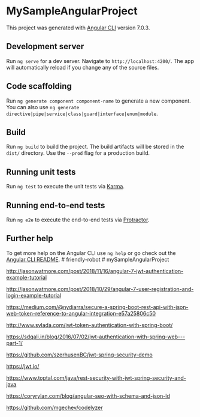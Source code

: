 # MySampleAngularProject

This project was generated with [Angular CLI](https://github.com/angular/angular-cli) version 7.0.3.

## Development server

Run `ng serve` for a dev server. Navigate to `http://localhost:4200/`. The app will automatically reload if you change any of the source files.

## Code scaffolding

Run `ng generate component component-name` to generate a new component. You can also use `ng generate directive|pipe|service|class|guard|interface|enum|module`.

## Build

Run `ng build` to build the project. The build artifacts will be stored in the `dist/` directory. Use the `--prod` flag for a production build.

## Running unit tests

Run `ng test` to execute the unit tests via [Karma](https://karma-runner.github.io).

## Running end-to-end tests

Run `ng e2e` to execute the end-to-end tests via [Protractor](http://www.protractortest.org/).

## Further help

To get more help on the Angular CLI use `ng help` or go check out the [Angular CLI README](https://github.com/angular/angular-cli/blob/master/README.md).
#   f r i e n d l y - r o b o t 
 
 #   m y S a m p l e A n g u l a r P r o j e c t 
 
 


http://jasonwatmore.com/post/2018/11/16/angular-7-jwt-authentication-example-tutorial

http://jasonwatmore.com/post/2018/10/29/angular-7-user-registration-and-login-example-tutorial

https://medium.com/@nydiarra/secure-a-spring-boot-rest-api-with-json-web-token-reference-to-angular-integration-e57a25806c50


http://www.svlada.com/jwt-token-authentication-with-spring-boot/

https://sdqali.in/blog/2016/07/02/jwt-authentication-with-spring-web---part-1/

https://github.com/szerhusenBC/jwt-spring-security-demo

https://jwt.io/

https://www.toptal.com/java/rest-security-with-jwt-spring-security-and-java

https://coryrylan.com/blog/angular-seo-with-schema-and-json-ld


https://github.com/mgechev/codelyzer